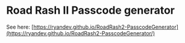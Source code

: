 # Road Rash II Passcode generator

See here: [https://ryandev.github.io/RoadRash2-PasscodeGenerator](https://ryandev.github.io/RoadRash2-PasscodeGenerator/)
